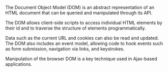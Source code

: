 The Document Object Model (DOM) is an abstract representation of an HTML document that can be queried and manipulated through its API.

The DOM allows client-side scripts to access individual HTML elements by their id and to traverse the structure of elements programmatically. 

Data such as the current URL and cookies can also be read and updated. The DOM also includes an event model, allowing code to hook events such as form submission, navigation via links, and keystrokes.

Manipulation of the browser DOM is a key technique used in Ajax-based applications.